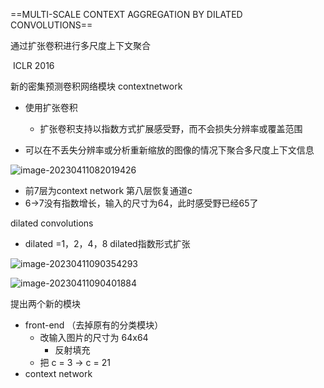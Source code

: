 ==MULTI-SCALE CONTEXT AGGREGATION BY DILATED CONVOLUTIONS==

通过扩张卷积进行多尺度上下文聚合

​																												ICLR 2016



新的密集预测卷积网络模块 contextnetwork

- 使用扩张卷积
  - 扩张卷积支持以指数方式扩展感受野，而不会损失分辨率或覆盖范围

- 可以在不丢失分辨率或分析重新缩放的图像的情况下聚合多尺度上下文信息



![image-20230411082019426](https://zhangwenkang666.oss-cn-beijing.aliyuncs.com/image-20230411082019426.png)



- 前7层为context network 第八层恢复通道c 
- 6->7没有指数增长，输入的尺寸为64，此时感受野已经65了





dilated convolutions

- dilated =1，2，4，8         dilated指数形式扩张



![image-20230411090354293](https://zhangwenkang666.oss-cn-beijing.aliyuncs.com/image-20230411090354293.png)



![image-20230411090401884](https://zhangwenkang666.oss-cn-beijing.aliyuncs.com/image-20230411090401884.png)

提出两个新的模块

- front-end （去掉原有的分类模块）
  - 改输入图片的尺寸为 64x64
    - 反射填充
  - 把 c = 3 -> c = 21
- context network

